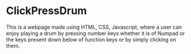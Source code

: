 # ClickPressDrum
This is a webpage made using HTML, CSS, Javascript, where a user can enjoy playing a drum by pressing number keys whether it is of Numpad or the keys present down below of function keys or by simply clicking on them.
